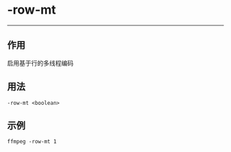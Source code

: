 # -row-mt

---

## 作用

启用基于行的多线程编码

## 用法

```shell
-row-mt <boolean>
```

## 示例

```shell
ffmpeg -row-mt 1
```

